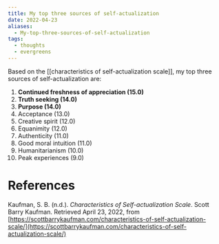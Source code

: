 ```yaml
---
title: My top three sources of self-actualization
date: 2022-04-23
aliases:
  - My-top-three-sources-of-self-actualization
tags:
  - thoughts
  - evergreens
---
```


Based on the [[characteristics of self-actualization scale]], my top three sources of self-actualization are:

1. **Continued freshness of appreciation (15.0)**
2. **Truth seeking (14.0)**
3. **Purpose (14.0)**
4. Acceptance (13.0)
5. Creative spirit (12.0)
6. Equanimity (12.0)
7. Authenticity (11.0)
8. Good moral intuition (11.0)
9. Humanitarianism (10.0)
10. Peak experiences (9.0)

# References

Kaufman, S. B. (n.d.). _Characteristics of Self-actualization Scale_. Scott Barry Kaufman. Retrieved April 23, 2022, from [https://scottbarrykaufman.com/characteristics-of-self-actualization-scale/](https://scottbarrykaufman.com/characteristics-of-self-actualization-scale/)